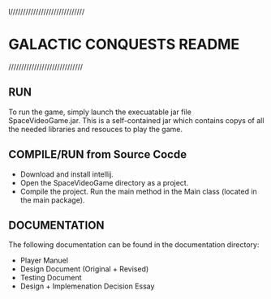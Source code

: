 l/////////////////////////////
# GALACTIC CONQUESTS README
/////////////////////////////


RUN
---------------------------------
To run the game, simply launch the execuatable jar file SpaceVideoGame.jar.
This is a self-contained jar which contains copys of all the needed libraries and resouces to play the game.


COMPILE/RUN from Source Cocde
---------------------------------
- Download and install intellij.
- Open the SpaceVideoGame directory as a project.
- Compile the project. Run the main method in the Main class (located in the main package).


DOCUMENTATION
---------------------------------
The following documentation can be found in the documentation directory:
- Player Manuel
- Design Document (Original + Revised)
- Testing Document
- Design + Implemenation Decision Essay
